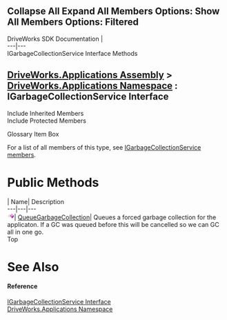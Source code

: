 Collapse All Expand All Members Options: Show All  Members Options: Filtered   
---  
DriveWorks SDK Documentation  |   
---|---  
IGarbageCollectionService Interface Methods   
  
[DriveWorks.Applications Assembly](topic13.md) > [DriveWorks.Applications Namespace](topic16.md) : IGarbageCollectionService Interface  
---  
  
Include Inherited Members    
Include Protected Members    


Glossary Item Box

For a list of all members of this type, see [IGarbageCollectionService members](topic239.md).

# Public Methods

| Name| Description  
---|---|---  
![ Method](dotnetimages/Method.gif)| [QueueGarbageCollection](topic243.md)| Queues a forced garbage collection for the applicaton. If a GC was queued before this will be cancelled so we can GC all in one go.   
Top

# See Also

#### Reference

[IGarbageCollectionService Interface](topic238.md)   
[DriveWorks.Applications Namespace](topic16.md)


